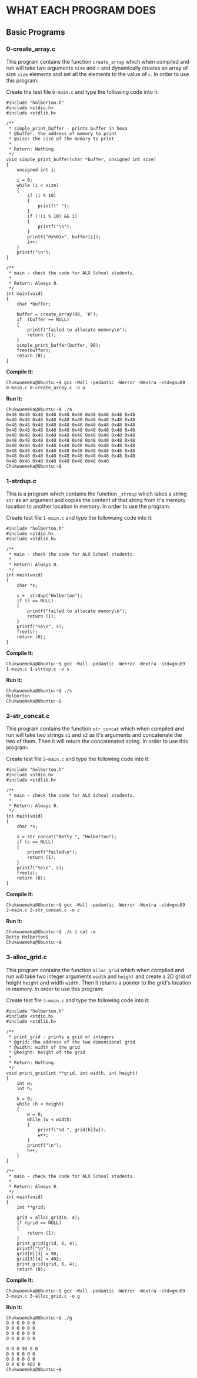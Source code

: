 # WHAT EACH PROGRAM DOES

## Basic Programs

### 0-create_array.c
This program contains the function `create_array` which when compiled and run will take two arguments `size` and `c` and dynamically creates an array of size `size` elements and set all the elements to the value of `c`. In order to use this program:

Create the test file `0-main.c` and type the following code into it:
```
#include "holberton.h"
#include <stdio.h>
#include <stdlib.h>

/**
 * simple_print_buffer - prints buffer in hexa
 * @buffer: the address of memory to print
 * @size: the size of the memory to print
 *
 * Return: Nothing.
 */
void simple_print_buffer(char *buffer, unsigned int size)
{
    unsigned int i;

    i = 0;
    while (i < size)
    {
        if (i % 10)
        {
            printf(" ");
        }
        if (!(i % 10) && i)
        {
            printf("\n");
        }
        printf("0x%02x", buffer[i]);
        i++;
    }
    printf("\n");
}

/**
 * main - check the code for ALX School students.
 *
 * Return: Always 0.
 */
int main(void)
{
    char *buffer;

    buffer = create_array(98, 'H');
    if  (buffer == NULL)
    {
        printf("failed to allocate memory\n");
        return (1);
    }
    simple_print_buffer(buffer, 98);
    free(buffer);
    return (0);
}
```
**Compile It:**
```
Chukwuemeka@Ubuntu:~$ gcc -Wall -pedantic -Werror -Wextra -std=gnu89 0-main.c 0-create_array.c -o a
```
**Run It:**
```
Chukwuemeka@Ubuntu:~$ ./a 
0x48 0x48 0x48 0x48 0x48 0x48 0x48 0x48 0x48 0x48
0x48 0x48 0x48 0x48 0x48 0x48 0x48 0x48 0x48 0x48
0x48 0x48 0x48 0x48 0x48 0x48 0x48 0x48 0x48 0x48
0x48 0x48 0x48 0x48 0x48 0x48 0x48 0x48 0x48 0x48
0x48 0x48 0x48 0x48 0x48 0x48 0x48 0x48 0x48 0x48
0x48 0x48 0x48 0x48 0x48 0x48 0x48 0x48 0x48 0x48
0x48 0x48 0x48 0x48 0x48 0x48 0x48 0x48 0x48 0x48
0x48 0x48 0x48 0x48 0x48 0x48 0x48 0x48 0x48 0x48
0x48 0x48 0x48 0x48 0x48 0x48 0x48 0x48 0x48 0x48
0x48 0x48 0x48 0x48 0x48 0x48 0x48 0x48
Chukwuemeka@Ubuntu:~$ 
```
### 1-strdup.c
This is a program which contains the function `_strdup` which takes a string `str` as an argument and copies the content of that string from it's memory location to another location in memory. In order to use the program:

Create test file `1-main.c` and type the followuing code into it:
```
#include "holberton.h"
#include <stdio.h>
#include <stdlib.h>

/**
 * main - check the code for ALX School students.
 *
 * Return: Always 0.
 */
int main(void)
{
    char *s;

    s = _strdup("Holberton");
    if (s == NULL)
    {
        printf("failed to allocate memory\n");
        return (1);
    }
    printf("%s\n", s);
    free(s);
    return (0);
}
```

**Compile It:**
```
Chukwuemeka@Ubuntu:~$ gcc -Wall -pedantic -Werror -Wextra -std=gnu89 1-main.c 1-strdup.c -o s
```

**Run It:**
```
Chukwuemeka@Ubuntu:~$ ./s 
Holberton
Chukwuemeka@Ubuntu:~$ 
```
### 2-str_concat.c
This program contains the function `str_concat` which when compiled and run will take two strings `s1` and `s2` as it's arguments and concatenate the two of them. Then it will return the concatenated string. In order to use this program:

Create test file `2-main.c` and type the following code into it:
```
#include "holberton.h"
#include <stdio.h>
#include <stdlib.h>

/**
 * main - check the code for ALX School students.
 *
 * Return: Always 0.
 */
int main(void)
{
    char *s;

    s = str_concat("Betty ", "Holberton");
    if (s == NULL)
    {
        printf("failed\n");
        return (1);
    }
    printf("%s\n", s);
    free(s);
    return (0);
}
```
**Compile It:**
```
Chukwuemeka@Ubuntu:~$ gcc -Wall -pedantic -Werror -Wextra -std=gnu89 2-main.c 2-str_concat.c -o c
```
**Run It:**
```
Chukwuemeka@Ubuntu:~$ ./c | cat -e
Betty Holberton$
Chukwuemeka@Ubuntu:~$ 
```
### 3-alloc_grid.c
This program contains the function `alloc_grid` which when compiled and run will take two integer arguments `width` and `height` and create a 2D grid of height `height` and width `width`. Then it returns a pointer to the grid's location in memory. In order to use this program:

Create test file `3-main.c` and type the following code into it:
```
#include "holberton.h"
#include <stdio.h>
#include <stdlib.h>

/**
 * print_grid - prints a grid of integers
 * @grid: the address of the two dimensional grid
 * @width: width of the grid
 * @height: height of the grid
 *
 * Return: Nothing.
 */
void print_grid(int **grid, int width, int height)
{
    int w;
    int h;

    h = 0;
    while (h < height)
    {
        w = 0;
        while (w < width)
        {
            printf("%d ", grid[h][w]);
            w++;
        }
        printf("\n");
        h++;
    }   
}

/**
 * main - check the code for ALX School students.
 *
 * Return: Always 0.
 */
int main(void)
{
    int **grid;

    grid = alloc_grid(6, 4);
    if (grid == NULL)
    {
        return (1);
    }
    print_grid(grid, 6, 4);
    printf("\n");
    grid[0][3] = 98;
    grid[3][4] = 402;
    print_grid(grid, 6, 4);
    return (0);
```

**Compile It:**
```
Chukwuemeka@Ubuntu:~$ gcc -Wall -pedantic -Werror -Wextra -std=gnu89 3-main.c 3-alloc_grid.c -o g
```

**Run It:**
```
Chukwuemeka@Ubuntu:~$ ./g
0 0 0 0 0 0 
0 0 0 0 0 0 
0 0 0 0 0 0 
0 0 0 0 0 0 

0 0 0 98 0 0 
0 0 0 0 0 0 
0 0 0 0 0 0 
0 0 0 0 402 0 
Chukwuemeka@Ubuntu:~$ 
```




























